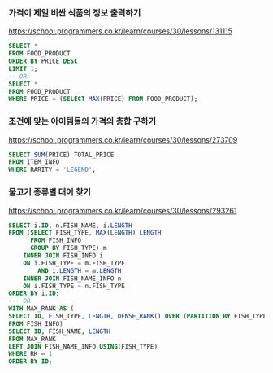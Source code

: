 ### 가격이 제일 비싼 식품의 정보 출력하기
https://school.programmers.co.kr/learn/courses/30/lessons/131115

```sql
SELECT *
FROM FOOD_PRODUCT
ORDER BY PRICE DESC
LIMIT 1;
-- OR
SELECT *
FROM FOOD_PRODUCT
WHERE PRICE = (SELECT MAX(PRICE) FROM FOOD_PRODUCT);
```


### 조건에 맞는 아이템들의 가격의 총합 구하기
https://school.programmers.co.kr/learn/courses/30/lessons/273709

```sql
SELECT SUM(PRICE) TOTAL_PRICE
FROM ITEM_INFO
WHERE RARITY = 'LEGEND';
```


### 물고기 종류별 대어 찾기
https://school.programmers.co.kr/learn/courses/30/lessons/293261

```sql
SELECT i.ID, n.FISH_NAME, i.LENGTH
FROM (SELECT FISH_TYPE, MAX(LENGTH) LENGTH
      FROM FISH_INFO
      GROUP BY FISH_TYPE) m
    INNER JOIN FISH_INFO i
    ON i.FISH_TYPE = m.FISH_TYPE
        AND i.LENGTH = m.LENGTH
    INNER JOIN FISH_NAME_INFO n
    ON i.FISH_TYPE = n.FISH_TYPE
ORDER BY i.ID;
--- OR
WITH MAX_RANK AS (
SELECT ID, FISH_TYPE, LENGTH, DENSE_RANK() OVER (PARTITION BY FISH_TYPE ORDER BY LENGTH DESC) AS RK
FROM FISH_INFO)
SELECT ID, FISH_NAME, LENGTH
FROM MAX_RANK
LEFT JOIN FISH_NAME_INFO USING(FISH_TYPE)
WHERE RK = 1
ORDER BY ID;
```
